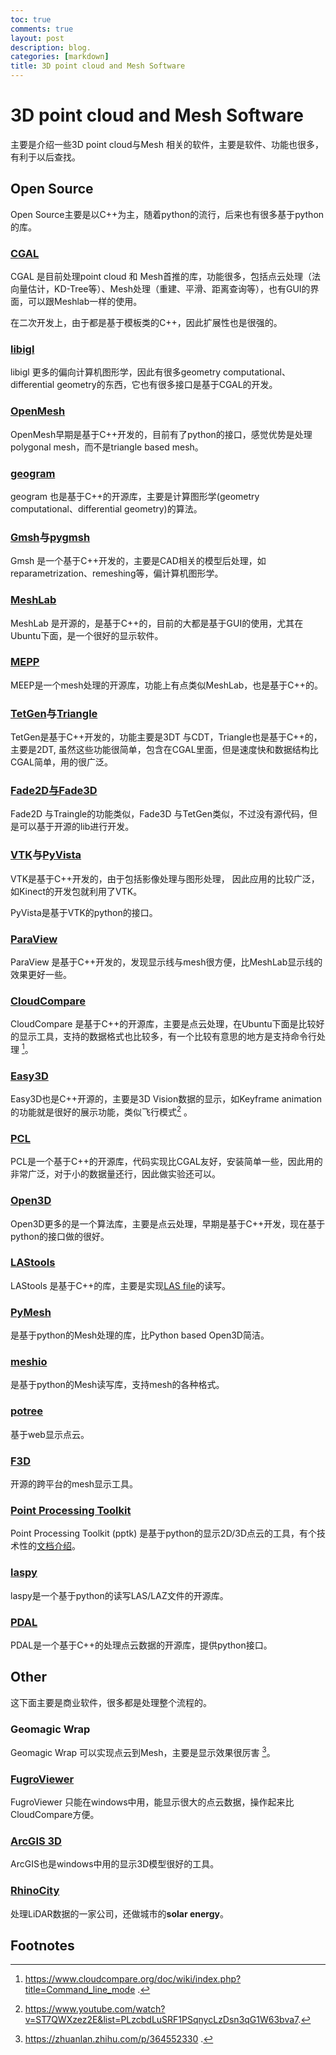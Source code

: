 ```yaml
---
toc: true
comments: true
layout: post
description: blog.
categories: [markdown]
title: 3D point cloud and Mesh Software
---
```

# 3D point cloud and Mesh Software
主要是介绍一些3D point cloud与Mesh 相关的软件，主要是软件、功能也很多，有利于以后查找。

##  Open Source
Open Source主要是以C++为主，随着python的流行，后来也有很多基于python的库。

### [CGAL](https://www.cgal.org/)

CGAL 是目前处理point cloud 和 Mesh首推的库，功能很多，包括点云处理（法向量估计，KD-Tree等）、Mesh处理（重建、平滑、距离查询等），也有GUI的界面，可以跟Meshlab一样的使用。

在二次开发上，由于都是基于模板类的C++，因此扩展性也是很强的。

### [libigl](https://libigl.github.io/)

libigl 更多的偏向计算机图形学，因此有很多geometry computational、differential geometry的东西，它也有很多接口是基于CGAL的开发。

### [OpenMesh](https://www.graphics.rwth-aachen.de/software/openmesh/)

OpenMesh早期是基于C++开发的，目前有了python的接口，感觉优势是处理polygonal mesh，而不是triangle based mesh。

### [geogram](https://github.com/BrunoLevy/geogram)

geogram 也是基于C++的开源库，主要是计算图形学(geometry computational、differential geometry)的算法。

### [Gmsh](https://gmsh.info/)与[pygmsh](https://github.com/nschloe/pygmsh)

Gmsh 是一个基于C++开发的，主要是CAD相关的模型后处理，如reparametrization、remeshing等，偏计算机图形学。

### [MeshLab](https://www.meshlab.net/)

MeshLab 是开源的，是基于C++的，目前的大都是基于GUI的使用，尤其在Ubuntu下面，是一个很好的显示软件。

### [MEPP](https://projet.liris.cnrs.fr/mepp/mepp2/index.html)

MEEP是一个mesh处理的开源库，功能上有点类似MeshLab，也是基于C++的。

### [TetGen](https://wias-berlin.de/software/index.jsp?id=TetGen&lang=1)与[Triangle](https://www.cs.cmu.edu/~quake/triangle.html)

TetGen是基于C++开发的，功能主要是3DT 与CDT，Triangle也是基于C++的，主要是2DT, 虽然这些功能很简单，包含在CGAL里面，但是速度快和数据结构比CGAL简单，用的很广泛。

### [Fade2D与Fade3D](https://www.geom.at/products/fade2d/)

Fade2D 与Traingle的功能类似，Fade3D  与TetGen类似，不过没有源代码，但是可以基于开源的lib进行开发。

### [VTK](https://vtk.org/)与[PyVista](https://github.com/pyvista/pyvista)

VTK是基于C++开发的，由于包括影像处理与图形处理， 因此应用的比较广泛，如Kinect的开发包就利用了VTK。

PyVista是基于VTK的python的接口。

### [ParaView](https://www.paraview.org/)

ParaView 是基于C++开发的，发现显示线与mesh很方便，比MeshLab显示线的效果更好一些。

### [CloudCompare](https://www.cloudcompare.org/)

CloudCompare 是基于C++的开源库，主要是点云处理，在Ubuntu下面是比较好的显示工具，支持的数据格式也比较多，有一个比较有意思的地方是支持命令行处理 [^2]。

### [Easy3D](https://github.com/LiangliangNan/Easy3D)

Easy3D也是C++开源的，主要是3D Vision数据的显示，如Keyframe animation的功能就是很好的展示功能，类似飞行模式[^3] 。

### [PCL](https://pointclouds.org/)

PCL是一个基于C++的开源库，代码实现比CGAL友好，安装简单一些，因此用的非常广泛，对于小的数据量还行，因此做实验还可以。

### [Open3D](http://www.open3d.org/)

Open3D更多的是一个算法库，主要是点云处理，早期是基于C++开发，现在基于python的接口做的很好。

### [LAStools](https://github.com/LAStools/LAStools)

LAStools 是基于C++的库，主要是实现[LAS file](https://en.wikipedia.org/wiki/LAS_file_format)的读写。

### [PyMesh](https://pymesh.readthedocs.io/en/latest/)

是基于python的Mesh处理的库，比Python based Open3D简洁。

### [meshio](https://github.com/nschloe/meshio)
是基于python的Mesh读写库，支持mesh的各种格式。

### [potree](https://github.com/potree/potree)

基于web显示点云。

### [F3D](https://github.com/f3d-app/f3d)
开源的跨平台的mesh显示工具。

### [Point Processing Toolkit](https://github.com/heremaps/pptk)

 Point Processing Toolkit (pptk) 是基于python的显示2D/3D点云的工具，有个技术性的[文档介绍](https://towardsdatascience.com/guide-to-real-time-visualisation-of-massive-3d-point-clouds-in-python-ea6f00241ee0)。

### [laspy](https://github.com/laspy/laspy)

laspy是一个基于python的读写LAS/LAZ文件的开源库。

### [PDAL](https://github.com/PDAL/PDAL)

PDAL是一个基于C++的处理点云数据的开源库，提供python接口。

## Other
这下面主要是商业软件，很多都是处理整个流程的。

### Geomagic Wrap

Geomagic Wrap 可以实现点云到Mesh，主要是显示效果很厉害 [^1]。

### [FugroViewer](https://www.fugro.com/about-fugro/our-expertise/technology/fugroviewer)

FugroViewer 只能在windows中用，能显示很大的点云数据，操作起来比CloudCompare方便。

### [ArcGIS 3D](https://www.esri.com/en-us/arcgis/3d-gis/overview)

ArcGIS也是windows中用的显示3D模型很好的工具。

### [RhinoCity](https://www.rhinoterrain.com/fr/rhinocity.html)

处理LiDAR数据的一家公司，还做城市的**solar energy**。

## Footnotes
[^1]: https://zhuanlan.zhihu.com/p/364552330 .
[^2]: https://www.cloudcompare.org/doc/wiki/index.php?title=Command_line_mode .
[^3]: https://www.youtube.com/watch?v=ST7QWXzez2E&list=PLzcbdLuSRF1PSqnycLzDsn3qG1W63bva7. 
